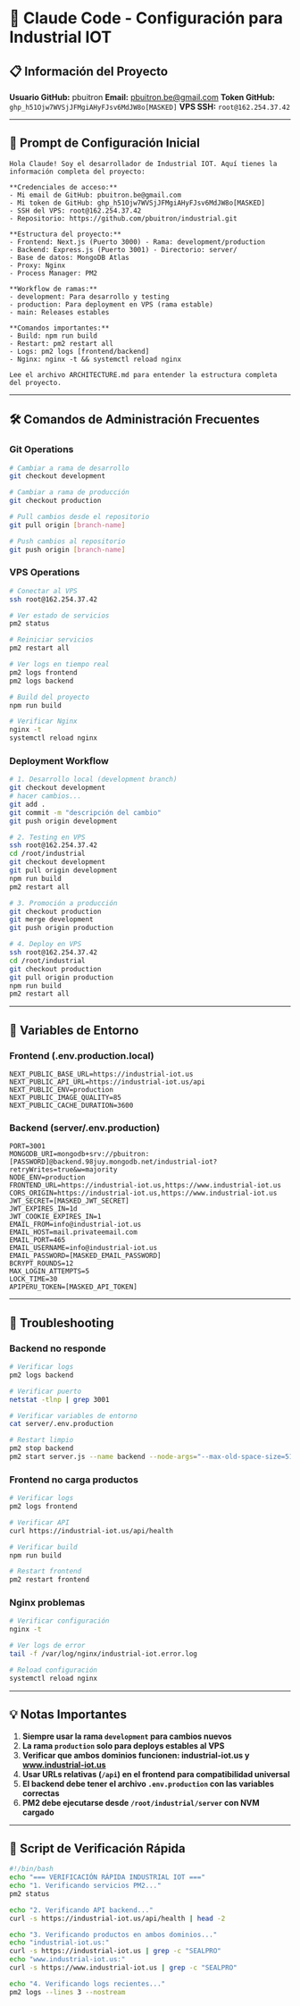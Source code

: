 # 🤖 Claude Code - Configuración para Industrial IOT

## 📋 **Información del Proyecto**

**Usuario GitHub:** pbuitron
**Email:** pbuitron.be@gmail.com
**Token GitHub:** `ghp_h51Ojw7WVSjJFMgiAHyFJsv6MdJW8o[MASKED]`
**VPS SSH:** `root@162.254.37.42`

---

## 🎯 **Prompt de Configuración Inicial**

```
Hola Claude! Soy el desarrollador de Industrial IOT. Aquí tienes la información completa del proyecto:

**Credenciales de acceso:**
- Mi email de GitHub: pbuitron.be@gmail.com
- Mi token de GitHub: ghp_h51Ojw7WVSjJFMgiAHyFJsv6MdJW8o[MASKED]
- SSH del VPS: root@162.254.37.42
- Repositorio: https://github.com/pbuitron/industrial.git

**Estructura del proyecto:**
- Frontend: Next.js (Puerto 3000) - Rama: development/production
- Backend: Express.js (Puerto 3001) - Directorio: server/
- Base de datos: MongoDB Atlas
- Proxy: Nginx
- Process Manager: PM2

**Workflow de ramas:**
- development: Para desarrollo y testing
- production: Para deployment en VPS (rama estable)
- main: Releases estables

**Comandos importantes:**
- Build: npm run build
- Restart: pm2 restart all
- Logs: pm2 logs [frontend/backend]
- Nginx: nginx -t && systemctl reload nginx

Lee el archivo ARCHITECTURE.md para entender la estructura completa del proyecto.
```

---

## 🛠️ **Comandos de Administración Frecuentes**

### **Git Operations**
```bash
# Cambiar a rama de desarrollo
git checkout development

# Cambiar a rama de producción
git checkout production

# Pull cambios desde el repositorio
git pull origin [branch-name]

# Push cambios al repositorio
git push origin [branch-name]
```

### **VPS Operations**
```bash
# Conectar al VPS
ssh root@162.254.37.42

# Ver estado de servicios
pm2 status

# Reiniciar servicios
pm2 restart all

# Ver logs en tiempo real
pm2 logs frontend
pm2 logs backend

# Build del proyecto
npm run build

# Verificar Nginx
nginx -t
systemctl reload nginx
```

### **Deployment Workflow**
```bash
# 1. Desarrollo local (development branch)
git checkout development
# hacer cambios...
git add .
git commit -m "descripción del cambio"
git push origin development

# 2. Testing en VPS
ssh root@162.254.37.42
cd /root/industrial
git checkout development
git pull origin development
npm run build
pm2 restart all

# 3. Promoción a producción
git checkout production
git merge development
git push origin production

# 4. Deploy en VPS
ssh root@162.254.37.42
cd /root/industrial
git checkout production
git pull origin production
npm run build
pm2 restart all
```

---

## 🔧 **Variables de Entorno**

### **Frontend (.env.production.local)**
```env
NEXT_PUBLIC_BASE_URL=https://industrial-iot.us
NEXT_PUBLIC_API_URL=https://industrial-iot.us/api
NEXT_PUBLIC_ENV=production
NEXT_PUBLIC_IMAGE_QUALITY=85
NEXT_PUBLIC_CACHE_DURATION=3600
```

### **Backend (server/.env.production)**
```env
PORT=3001
MONGODB_URI=mongodb+srv://pbuitron:[PASSWORD]@backend.98juy.mongodb.net/industrial-iot?retryWrites=true&w=majority
NODE_ENV=production
FRONTEND_URL=https://industrial-iot.us,https://www.industrial-iot.us
CORS_ORIGIN=https://industrial-iot.us,https://www.industrial-iot.us
JWT_SECRET=[MASKED_JWT_SECRET]
JWT_EXPIRES_IN=1d
JWT_COOKIE_EXPIRES_IN=1
EMAIL_FROM=info@industrial-iot.us
EMAIL_HOST=mail.privateemail.com
EMAIL_PORT=465
EMAIL_USERNAME=info@industrial-iot.us
EMAIL_PASSWORD=[MASKED_EMAIL_PASSWORD]
BCRYPT_ROUNDS=12
MAX_LOGIN_ATTEMPTS=5
LOCK_TIME=30
APIPERU_TOKEN=[MASKED_API_TOKEN]
```

---

## 🚨 **Troubleshooting**

### **Backend no responde**
```bash
# Verificar logs
pm2 logs backend

# Verificar puerto
netstat -tlnp | grep 3001

# Verificar variables de entorno
cat server/.env.production

# Restart limpio
pm2 stop backend
pm2 start server.js --name backend --node-args="--max-old-space-size=512"
```

### **Frontend no carga productos**
```bash
# Verificar logs
pm2 logs frontend

# Verificar API
curl https://industrial-iot.us/api/health

# Verificar build
npm run build

# Restart frontend
pm2 restart frontend
```

### **Nginx problemas**
```bash
# Verificar configuración
nginx -t

# Ver logs de error
tail -f /var/log/nginx/industrial-iot.error.log

# Reload configuración
systemctl reload nginx
```

---

## 💡 **Notas Importantes**

1. **Siempre usar la rama `development` para cambios nuevos**
2. **La rama `production` solo para deploys estables al VPS**
3. **Verificar que ambos dominios funcionen: industrial-iot.us y www.industrial-iot.us**
4. **Usar URLs relativas (`/api`) en el frontend para compatibilidad universal**
5. **El backend debe tener el archivo `.env.production` con las variables correctas**
6. **PM2 debe ejecutarse desde `/root/industrial/server` con NVM cargado**

---

## 🔄 **Script de Verificación Rápida**

```bash
#!/bin/bash
echo "=== VERIFICACIÓN RÁPIDA INDUSTRIAL IOT ==="
echo "1. Verificando servicios PM2..."
pm2 status

echo "2. Verificando API backend..."
curl -s https://industrial-iot.us/api/health | head -2

echo "3. Verificando productos en ambos dominios..."
echo "industrial-iot.us:"
curl -s https://industrial-iot.us | grep -c "SEALPRO"
echo "www.industrial-iot.us:"
curl -s https://www.industrial-iot.us | grep -c "SEALPRO"

echo "4. Verificando logs recientes..."
pm2 logs --lines 3 --nostream
```